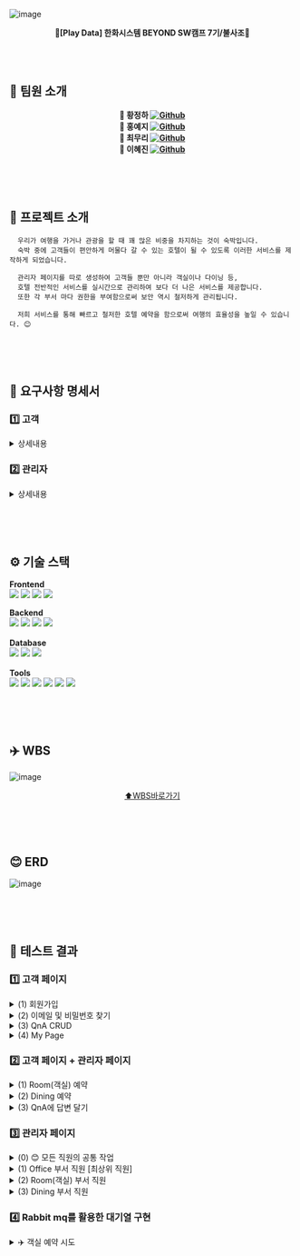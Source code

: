 ![image](https://github.com/user-attachments/assets/80fc49d7-565c-4d10-9104-88b5792414ab)
<div align=center>
  
  **🦅[Play Data] 한화시스템 BEYOND SW캠프 7기/불사조🦅**
</div>

<br><br>
## 👥 팀원 소개
<div align=center>
  
  **🐷 황정하 [![Github](https://img.shields.io/badge/Github-Link-1f425f.svg)](https://github.com/NaturalHwang)**<br>
  **🐯 홍예지 [![Github](https://img.shields.io/badge/Github-Link-1f425f.svg)](https://github.com/H-Yeji)**<br>
  **🐯 최무리 [![Github](https://img.shields.io/badge/Github-Link-1f425f.svg)](https://github.com/Choi-Moori)**<br>
  **🐉 이혜진 [![Github](https://img.shields.io/badge/Github-Link-1f425f.svg)](https://github.com/hjin111)**<br>
</div>
<br><br><br>

## 🏨 프로젝트 소개
```
  우리가 여행을 가거나 관광을 할 때 꽤 많은 비중을 차지하는 것이 숙박입니다. 
  숙박 중에 고객들이 편안하게 머물다 갈 수 있는 호텔이 될 수 있도록 이러한 서비스를 제작하게 되었습니다.

  관리자 페이지를 따로 생성하여 고객들 뿐만 아니라 객실이나 다이닝 등,
  호텔 전반적인 서비스를 실시간으로 관리하여 보다 더 나은 서비스를 제공합니다.
  또한 각 부서 마다 권한을 부여함으로써 보안 역시 철저하게 관리됩니다.

  저희 서비스를 통해 빠르고 철저한 호텔 예약을 함으로써 여행의 효율성을 높일 수 있습니다. 😊 
```

<br><br><br>

## 📢 요구사항 명세서

### 1️⃣ 고객 
<details>
  <summary> 상세내용 </summary>
  
 - 회원관련<br>
  (1) 새로운 고객은 회원가입을 할 수 있다.<br>
  (2) 회원은 본인의 정보를 조회할 수 있다.<br>
  (3) 회원은 본인의 정보(비밀번호)를 수정할 수 있다.<br>
  (4) 회원은 탈퇴를 할 수 있다.<br>
<br>

 - 예약관련<br>
  (1) 회원은 객실을 예약할 수 있다.<br>
  (2) 회원은 객실 예약을 조회할 수 있다.<br>
  (3) 회원은 객실 예약을 취소할 수 있다. <br>
  (4) 회원은 다이닝을 예약할 수 있다.<br>
  (5) 회원은 다이닝 예약을 조회할 수 있다.<br>
  (6) 회원은 다이닝 예약을 취소할 수 있다.<br>
<br>

- Q&A 게시판<br>
  (1) 회원은 Q&A를 통해 문의할 수 있다.<br>
  (2) 회원은 자신이 작성한 Q&A를 조회할 수 있다.<br>
  (3) 회원은 자신이 작성한 Q&A를 수정할 수 있다.<br>
  (4) 회원은 자신이 작성한 Q&A를 삭제할 수 있다.<br>
  (5) 회원은 자신이 작성한 Q&A의 답변에 대한 관리자의 알림을 받을 수 있다.<br>
</details>


### 2️⃣ 관리자 

<details>
  <summary> 상세내용 </summary>
  
 - 회원 및 예약 관리 <br>
  (1) 관리자(직원)는 고객의 정보를 조회할 수 있다.<br>
  (2) 관리자는 각 부서마다 해당하는 고객의 예약 정보(객실, 다이닝)를 조회할 수 있다.<br>
  (3) 관리자는 요청 시 각 부서에 해당하는 고객의 예약 정보를 수정할 수 있다. <br>
  (4) 관리자는 요청 시 각 부서에 해당하는 고객의 예약 정보를 취소할 수 있다.<br>
  (5) 관리자는 Q&A 게시판의 목록을 조회할 수 있다. <br>
  (6) 관리자는 Q&A 게시판에 답변을 달 수 있다. <br>
  (7) 각 부서 관리자는 해당 부서의 실시간 알림(예약: 다이닝, 객실 )을 받을 수 있다.<br>
<br>

 -  세부 관리자 권한 <br>
  (1) 관리자는 객실팀과 식음팀, 오피스로 나뉜다. <br>
  (2) 관리자는 본인의 정보를 조회할 수 있다.<br>
  (3) 관리자는 본인의 정보(비밀번호)를 수정할 수 있다.<br>
<br>

- 서비스 관리  <br>
  (0) Office 부서 관리자는 새로 입사한 회원을 등록할 수 있다.<br>
  (1) Office 부서 관리자는 퇴사자의 ID를 삭제할 수 있다.<br>
  (2) Dining 부서 관리자는 dining 메뉴를 추가할 수 있다.<br>
  (3) Dining 부서 관리자는 dining 메뉴를 수정할 수 있다.<br>
  (4) Dining 부서 관리자는 dining 메뉴를 삭제할 수 있다.<br>
  (5) Room 부서 관리자는 객실 요금을 수정할 수 있다.<br>

</details>


<br><br><br>

## ⚙️ 기술 스택

**Frontend**<br>
<img src="https://img.shields.io/badge/vue.js-4FC08D?style=for-the-badge&logo=vue.js&logoColor=white">
<img src="https://img.shields.io/badge/javascript-F7DF1E?style=for-the-badge&logo=javascript&logoColor=black">
<img src="https://img.shields.io/badge/html-E34F26?style=for-the-badge&logo=html5&logoColor=white">
<img src="https://img.shields.io/badge/css-1572B6?style=for-the-badge&logo=css3&logoColor=white">
<br>

**Backend**<br>
<img src="https://img.shields.io/badge/Java-007396?style=for-the-badge&logo=Java&logoColor=white"> 
<img src="https://img.shields.io/badge/Spring-6DB33F?style=for-the-badge&logo=Spring&logoColor=white">
<img src="https://img.shields.io/badge/Spring Boot-6DB33F?style=for-the-badge&logo=spring boot&logoColor=white">
<img src="https://img.shields.io/badge/rabbitmq-%23FF6600.svg?&style=for-the-badge&logo=rabbitmq&logoColor=white">
<br><br>
**Database**<br>
<img src="https://img.shields.io/badge/mysql-4479A1?style=for-the-badge&logo=mysql&logoColor=white"> 
<img src="https://img.shields.io/badge/mariaDB-003545?style=for-the-badge&logo=mariaDB&logoColor=white">
<img src="https://img.shields.io/badge/redis-%23DD0031.svg?&style=for-the-badge&logo=redis&logoColor=white">
<br><br>
**Tools**<br>
<img src="https://img.shields.io/badge/IntelliJ_IDEA-000000.svg?style=for-the-badge&logo=intellij-idea&logoColor=white">
<img src="https://img.shields.io/badge/Made%20for-VSCode-1f425f.svg">
<img src="https://img.shields.io/badge/Postman-FF6C37?style=for-the-badge&logo=postman&logoColor=white">
<img src="https://img.shields.io/badge/git-F05032?style=for-the-badge&logo=git&logoColor=white">
<img src="https://img.shields.io/badge/github-181717?style=for-the-badge&logo=github&logoColor=white">
<img src="https://img.shields.io/badge/Notion-black?style=for-the-badge&logo=Notion&logoColor=white"/>


<br><br><br>

## ✈️ WBS
![image](https://github.com/user-attachments/assets/b62cbf6f-c7f1-4a00-aa94-06701a09f7af)

<div align=center>

  [⬆️WBS바로가기](https://docs.google.com/spreadsheets/d/1X0fafalLJS0A_FwmI4IMyJMZsv2F3uoe/edit?usp=sharing&ouid=106399302288862850251&rtpof=true&sd=true)
</div>
<br><br><br>

## 😊 ERD
![image](https://github.com/user-attachments/assets/03bd6cc7-4ecc-4e9a-961e-20c05261f2e3)

<br><br><br> 

## 🧪 테스트 결과 
### 1️⃣ 고객 페이지
<details>
  <summary>(1) 회원가입</summary>
  <br>

  * 이메일 인증을 통해 회원가입<br>
    <img src="https://github.com/user-attachments/assets/731144a2-68cc-40fb-89da-97a3f85bdb51" width=700><br>
    <img src="https://github.com/user-attachments/assets/6b0a5ecc-dba2-4421-b738-fd6bc329676d" width=700>
    <br><br>
    
</details>
<details>
  <summary>(2) 이메일 및 비밀번호 찾기</summary>
  <br>
  
  * 이메일 찾기<br>
    <img src="https://github.com/user-attachments/assets/11ff4999-a218-4a74-8487-f0816c13b6b9" width=700>
    <br><br>
    
  * 비밀번호 찾기<br>
    <img src="https://github.com/user-attachments/assets/0abe1a7f-6481-4126-be3e-746c76499666" width=700>
    <br><br>
</details>
<details>
  <summary>(3) QnA CRUD</summary>
  <br>
  
  * QnA 작성 및 조회<br> 
  <img src="https://github.com/user-attachments/assets/6882017d-9372-466b-a43e-be3acd2c2930" width=700>
    <br><br>
    
  * QnA 수정 및 삭제<br>
  <img src="https://github.com/user-attachments/assets/5adf8b5c-bb2d-4cfb-8e1e-db90d0b395d4" width=700>
  <img src="https://github.com/user-attachments/assets/2df897e5-2cc2-4546-8b89-3eaab102b6a7" width=700>
    <br><br>
</details>
<details>
  <summary>(4) My Page</summary>
  <br>

  * 내가 예약한 Dining 목록/상세내역 조회 및 예약 삭제<br>
  <img src="https://github.com/user-attachments/assets/6d83b8bc-1be0-44cd-b16d-1e5907c5bba3" width=700>
  <br><br>
  
  * 내가 예약한 Room 목록/상세내역 조회 및 예약 삭제<br>
  <img src="https://github.com/user-attachments/assets/2db27547-f063-4762-8466-300ce9a8296a" width=700>
  <br><br>

  * 비밀번호 변경 - 변경하는 비밀번호가 일치하지 않을 때<br>
  <img src="https://github.com/user-attachments/assets/be07c9b0-695a-49a3-9a2a-2d90c968aebb" width=700>
  <br><br>

  * 비밀번호 변경에 성공<br>
  <img src="https://github.com/user-attachments/assets/3efce678-76fc-4c77-ac71-81199e30e114" width=700>
  <br><br>

  * 회원 탈퇴하기 <br>
  <img src="https://github.com/user-attachments/assets/c8686ae7-45dc-49b3-beb5-c5982d2674ce" width=700>
    <br><br>
  
</details>

### 2️⃣ 고객 페이지 + 관리자 페이지 
<details>
  <summary>(1) Room(객실) 예약 </summary>
  <br>
  
  * 홈페이지를 통해 고객이 객실 예약을 진행<br>
  <img src="https://github.com/user-attachments/assets/9651c2f9-b69d-4fa3-b548-41541554972e" width=700>
    <br><br>
    
  * 관리자 페이지에서 객실 예약이 들어오면 실시간 알림(SSE) 조회<br>
  <img src="https://github.com/user-attachments/assets/8ca28e96-601f-46f8-861d-92e5c5cdee57" width=700>
    <br><br>
    
  * ➕ 여러 개의 객실 예약이 들어온 경우 실시간 알림(SSE) 조회
  <img src="https://github.com/user-attachments/assets/5863d170-7e02-4840-a0a1-80da30f9ce88" width=700>
    <br><br>
</details>
<details>
  <summary>(2) Dining 예약 </summary>
  <br>
  
  * 홈페이지를 통해 고객이 다이닝 예약을 진행 > 관리자 페이지에서 실시간 알림 (SSE) 조회<br>
  <img src="https://github.com/user-attachments/assets/4068b2b0-b224-43b3-bbb0-a9ec2297a14b" width=700>
  <br><br>

  * 💡 부서마다 예약 알림 접근 제한 - ex) KorDinig의 예약이 들어왔을 때 ChiDining 부서의 직원에게는 알림이 가지 않음<br>
  <img src="https://github.com/user-attachments/assets/6aa7dd0e-38f8-400f-9f7d-fb8bd625a046" width=700>
  <br><br>
</details>
<details>
  <summary>(3) QnA에 답변 달기 </summary>
  <br>
  
  * 관리자 페이지를 통해 들어온 QnA에 답변 달기 <br>
  <img src="https://github.com/user-attachments/assets/2c683c20-20ec-4f31-9f13-97c699b77cfe" width=700>
    <br><br>
    
  * 답변이 달리면 해당 고객의 페이지에 실시간 알림 숫자 업데이트<br>
  <img src="https://github.com/user-attachments/assets/be2034e9-8d3a-4ee2-9b05-cea62f6565b2" width=700>
    <br><br>
</details>


### 3️⃣ 관리자 페이지 
<details>
  <summary>(0) 😊 모든 직원의 공통 작업 </summary>
  <br>

  * 로그인 및 본인의 정보 확인
   <img src="https://github.com/user-attachments/assets/2e83f59f-dac5-4901-b15f-e8e0997c7844" width=700>
    <br><br>
    
  * 비밀번호 변경<br>
  <img src="https://github.com/user-attachments/assets/69818d09-b57f-40b7-b5ea-5dce928e0a23" width=700>
    <br><br>
    
  * 고객의 목록 및 상세 내역 조회<br>
  <img src="https://github.com/user-attachments/assets/d0417a88-56ac-4f9c-af1e-c1c613f87028" width=700>
    <br><br>

</details>
<details>
  <summary>(1) Office 부서 직원 [최상위 직원] </summary>
  <br>
  
  * 모든 직원들의 목록 조회 (검색 기능)<br>
  <img src="https://github.com/user-attachments/assets/99115b4a-0442-4c53-b731-4974de06be23" width=700>
    <br><br>
    
  * 직원의 상세 내역 조회 및 직급 변경 / 퇴사처리<br>
  <img src="https://github.com/user-attachments/assets/4d1335e9-86b2-4c48-9d88-da6b229cc0e4" width=700>
    <br><br>
    
  * 새로 입사한 직원을 등록 : 초기 비밀번호 12341234<br>
  <img src="https://github.com/user-attachments/assets/d27e50be-3a29-4de3-aff7-c98c9b53c20f" width=700>
    <br><br>

    
  * ➕ Room/Dining 예약 내역 조회 불가 (권한 없음) : Office관리자는 Room 예약 내역 조회 기능에 접근할 수 없음<br>
  <img src="https://github.com/user-attachments/assets/0a8d9e14-0882-4e3a-8a42-ffadd2d65a13" width=700>
    <br><br>
</details>
<details>
  <summary>(2) Room(객실) 부서 직원 </summary>
  <br>
  
  * 조회하고자 하는 고객의 이메일을 검색하여 객실 예약 내역 조회<br>
  <img src="https://github.com/user-attachments/assets/df672833-b420-4c46-a79f-fc061f83ac13" width=700>
    <br><br>
    
  * 객실 예약 수정 / 삭제<br>
  <img src="https://github.com/user-attachments/assets/04a468a8-468a-4439-8f5e-3945eb4a8075" width=700>
    <br><br>
    
  * 객실의 base price 변경 <br>
  <img src="https://github.com/user-attachments/assets/1f65f519-85a7-4ee0-97da-3804d2a349e5" width=700>
    <br><br>
</details>
<details>
  <summary>(3) Dining 부서 직원 </summary>
  <br>
  
  * 조회하고자 하는 고객의 이메일을 검색하여 다이닝 예약 내역 조회<br>
  <img src="https://github.com/user-attachments/assets/94b33c24-7bab-4deb-84e1-bbcb357d681d" width=700>
    <br><br>
    
  * 다이닝 예약 상세 내역 조회 / 수정 / 삭제<br>
  <img src="https://github.com/user-attachments/assets/8ecb40d4-e2fb-4391-a68b-0c4fad933368" width=700>
    <br><br>
    
  * 각 다이닝별 메뉴 추가 / 가격 수정 / 삭제<br>
  <img src="https://github.com/user-attachments/assets/64feb06a-90a7-4183-9586-bc633e5f7557" width=700>
  <img src="https://github.com/user-attachments/assets/1b795823-d14c-4458-ac3c-27197c176051" width=700>
    <br><br>
</details>

### 4️⃣ Rabbit mq를 활용한 대기열 구현  

<details>
  <summary>✈️ 객실 예약 시도</summary>
  <br>

  * 설명 
  <img src="https://github.com/user-attachments/assets/4c1ea456-e666-4c0f-bea7-bd6d1d2efea4" width=700>
  <img src="https://github.com/user-attachments/assets/71caf0f2-9c8a-4a44-9e2c-6abc7546144c" width=700>
  <br>

  * 화면 
  <img src="https://github.com/user-attachments/assets/27f607ac-370e-4291-a282-8a968ee1d5e9" width=700>  
</details>




